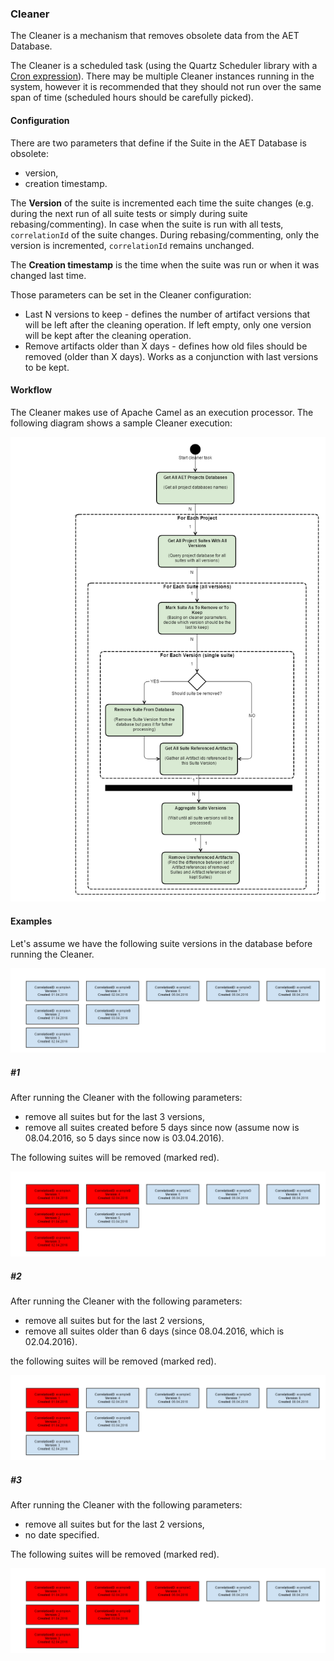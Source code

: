 ### Cleaner

The Cleaner is a mechanism that removes obsolete data from the AET Database.

The Cleaner is a scheduled task (using the Quartz Scheduler library with a [Cron expression](https://docs.oracle.com/cd/E12058_01/doc/doc.1014/e12030/cron_expressions.htm)). There may be multiple Cleaner instances running in the system, however it is recommended that they should not run over the same span of time (scheduled hours should be carefully picked).

#### Configuration

There are two parameters that define if the Suite in the AET Database is obsolete:

* version,
* creation timestamp.

The **Version** of the suite is incremented each time the suite changes (e.g. during the next run of all suite tests or simply during suite rebasing/commenting). In case when the suite is run with all tests, `correlationId` of the suite changes. During rebasing/commenting, only the version is incremented, `correlationId` remains unchanged.

The **Creation timestamp** is the time when the suite was run or when it was changed last time.

Those parameters can be set in the Cleaner configuration:

* Last N versions to keep - defines the number of artifact versions that will be left after the cleaning operation. If left empty, only one version will be kept after the cleaning operation.
* Remove artifacts older than X days - defines how old files should be removed (older than X days). Works as a conjunction with last versions to be kept.

#### Workflow

The Cleaner makes use of Apache Camel as an execution processor. The following diagram shows a sample Cleaner execution:

![aet-cleaner-workflow](assets/diagrams/aet-cleaner-workflow.png)

#### Examples

Let's assume we have the following suite versions in the database before running the Cleaner.

![aet-cleaner-example-initial-state](assets/diagrams/aet-cleaner-example-initial-state.png)

##### #1

After running the Cleaner with the following parameters:

* remove all suites but for the last 3 versions,
* remove all suites created before 5 days since now (assume now is 08.04.2016, so 5 days since now is 03.04.2016).

The following suites will be removed (marked red).

![aet-cleaner-remove-example-1](assets/diagrams/aet-cleaner-remove-example-1.png)

##### #2

After running the Cleaner with the following parameters:

* remove all suites but for the last 2 versions,
* remove all suites older than 6 days (since 08.04.2016, which is 02.04.2016).

the following suites will be removed (marked red).

![aet-cleaner-remove-example-2](assets/diagrams/aet-cleaner-remove-example-2.png)

##### #3

After running the Cleaner with the following parameters:

* remove all suites but for the last 2 versions,
* no date specified.

The following suites will be removed (marked red).

![aet-cleaner-remove-example-1](assets/diagrams/aet-cleaner-remove-example-3.png)
